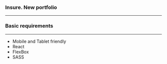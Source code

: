 ### Insure. New portfolio
---
### Basic requirements
---
 - Mobile and Tablet friendly
 - React
 - FlexBox
 - SASS
